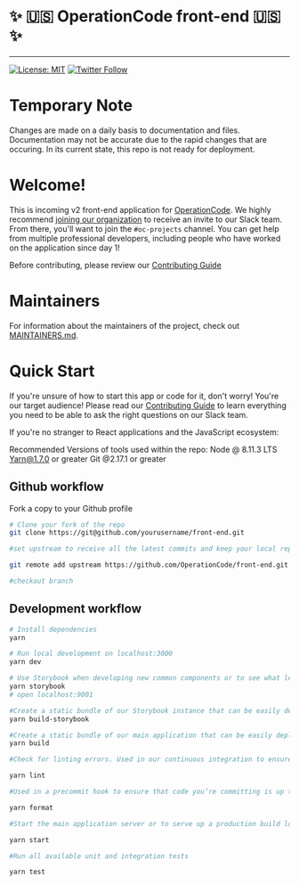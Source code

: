 # ✨ :us: OperationCode front-end :us: ✨

---

<!-- [![Build Status](https://travis-ci.org/OperationCode/operationcode_front-end.svg?branch=master)](https://travis-ci.org/OperationCode/operationcode_front-end)
[![PRs Welcome][prs-badge]][prs] -->

[![License: MIT](https://img.shields.io/badge/License-MIT-blue.svg)](https://opensource.org/licenses/MIT)
[![Twitter Follow](https://img.shields.io/twitter/follow/operation_code.svg?style=social&label=Follow&style=social)](https://twitter.com/operation_code)

# Temporary Note

  Changes are made on a daily basis to documentation and files. Documentation may not be accurate due to the rapid changes that are occuring. In its current state, this repo is not ready for deployment.

# Welcome!

This is incoming v2 front-end application for [OperationCode](https://operationcode.org). We highly recommend [joining our organization](https://operationcode.org/join) to receive an invite to our Slack team. From there, you'll want to join the `#oc-projects` channel. You can get help from multiple professional developers, including people who have worked on the application since day 1!

Before contributing, please review our [Contributing Guide](CONTRIBUTING.md)

# Maintainers

For information about the maintainers of the project, check out [MAINTAINERS.md](MAINTAINERS.md).

# Quick Start
If you're unsure of how to start this app or code for it, don't worry! You're our target audience!
Please read our [Contributing Guide](CONTRIBUTING.md) to learn everything you need to be able to ask the right questions on our Slack team.

If you're no stranger to React applications and the JavaScript ecosystem:

Recommended Versions of tools used within the repo:
Node @ 8.11.3 LTS
Yarn@1.7.0 or greater
Git @2.17.1 or greater

## Github workflow

Fork a copy to your Github profile

```sh
# Clone your fork of the repo
git clone https://git@github.com/yourusername/front-end.git

#set upstream to receive all the latest commits and keep your local repo in sync

git remote add upstream https://github.com/OperationCode/front-end.git

#checkout branch
```

## Development workflow

```sh
# Install dependencies
yarn

# Run local development on localhost:3000
yarn dev

# Use Storybook when developing new common components or to see what lego blocks you have available
yarn storybook
# open localhost:9001

#Create a static bundle of our Storybook instance that can be easily deployed.
yarn build-storybook

#Create a static bundle of our main application that can be easily deployed.
yarn build

#Check for linting errors. Used in our continuous integration to ensure that code meets our linting standards.

yarn lint

#Used in a precommit hook to ensure that code you’re committing is up to our linting and formatting standards.

yarn format

#Start the main application server or to serve up a production build locally.

yarn start

#Run all available unit and integration tests

yarn test
```